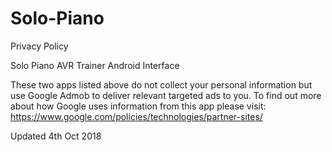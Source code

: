# Solo-Piano

Privacy Policy

Solo Piano
AVR Trainer Android Interface

These two apps listed above do not collect your personal information but use Google Admob to deliver relevant targeted ads to you. To find out more about how Google uses information from this app please visit: https://www.google.com/policies/technologies/partner-sites/

Updated 4th Oct 2018
